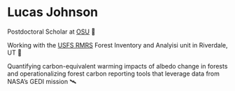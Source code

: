 # Lucas Johnson 

Postdoctoral Scholar at [OSU](https://oregonstate.edu/) 🦫

Working with the [USFS RMRS](https://research.fs.usda.gov/rmrs) Forest Inventory and Analyisi unit in Riverdale, UT :evergreen_tree:

Quantifying carbon-equivalent warming impacts of albedo change in forests and operationalizing forest carbon reporting tools that leverage data from NASA’s GEDI mission 🛰️



